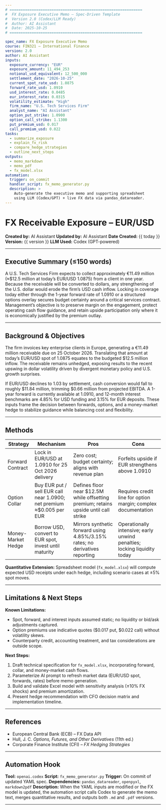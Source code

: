 ```yaml
---
# ============================================================
#  FX Exposure Executive Memo – Spec-Driven Template
#  Version 2.0 (Codex/LLM Ready)
#  Author: AI Assistant
#  Date: 2025-10-25
# ============================================================

spec_name: FX Exposure Executive Memo
course: FIN321 – International Finance
version: 2.0
author: AI Assistant
inputs:
  exposure_currency: "EUR"
  exposure_amount: 11_494_253
  notional_usd_equivalent: 12_500_000
  settlement_date: "2026-10-25"
  current_spot_rate_usd: 1.0875
  forward_rate_usd: 1.0910
  usd_interest_rate: 0.0485
  eur_interest_rate: 0.0315
  volatility_estimate: "High"
  firm_name: "U.S. Tech Services Firm"
  analyst_name: "AI Assistant"
  option_put_strike: 1.0900
  option_call_strike: 1.1300
  put_premium_usd: 0.017
  call_premium_usd: 0.022
tasks:
  - summarize_exposure
  - explain_fx_risk
  - compare_hedge_strategies
  - outline_next_steps
outputs:
  - memo_markdown
  - memo_pdf
  - fx_model.xlsx
automation:
  trigger: on_commit
  handler_script: fx_memo_generator.py
  description: >
    Auto-generate the executive memo and supporting spreadsheet
    using LLM (Codex/GPT) + live FX data via pandas_datareader.
---
```


# FX Receivable Exposure – EUR/USD

**Created by:** AI Assistant
**Updated by:** AI Assistant
**Date Created:** {{ today }}
**Version:** {{ version }}
**LLM Used:** Codex (GPT-powered)

---

## Executive Summary (≤150 words)
<!-- prompt: summarize_exposure
     Input: {exposure_currency}, {exposure_amount}, {settlement_date}, {firm_name}
     Task: Write an executive-friendly paragraph summarizing:
            - What the exposure is
            - Why hedging may be prudent
            - The strategic goal of risk mitigation
     Tone: Clear, concise, persuasive; avoid jargon.
-->
A U.S. Tech Services Firm expects to collect approximately €11.49 million (≈$12.5 million at today’s EUR/USD 1.0875) from a client in one year. Because the receivable will be converted to dollars, any strengthening of the U.S. dollar would erode the firm’s USD cash inflow. Locking in coverage today either through the 1-year forward rate of 1.0910 or a structured options overlay secures budget certainty around a critical services contract. Management’s objective is to preserve margin on the engagement, protect operating cash flow guidance, and retain upside participation only where it is economically justified by the premium outlay.

---

## Background & Objectives
<!-- prompt: explain_fx_risk
     Input: {exposure_currency}, {exposure_amount}, {settlement_date}, {volatility_estimate}
     Task:
       - Explain nature of exposure (foreign receivable → USD conversion risk)
       - Describe potential downside (weaker FX → lower USD receipts)
       - Quantify illustrative impact using current_spot_rate_usd
     Output: 1-2 paragraphs contextualizing why the CFO should consider hedging.
-->
The firm invoices key enterprise clients in Europe, generating a €11.49 million receivable due on 25 October 2026. Translating that amount at today’s EUR/USD spot of 1.0875 equates to the budgeted $12.5 million inflow. The receivable remains unhedged, exposing results to the recent upswing in dollar volatility driven by divergent monetary policy and U.S. growth surprises.

If EUR/USD declines to 1.03 by settlement, cash conversion would fall to roughly $11.84 million, trimming $0.66 million from projected EBITDA. A 1-year forward is currently available at 1.0910, and 12-month interest benchmarks are 4.85% for USD funding and 3.15% for EUR deposits. These inputs frame the decision between forwards, options, and a money-market hedge to stabilize guidance while balancing cost and flexibility.

---

## Methods
<!-- prompt: compare_hedge_strategies
     Task:
       - Summarize three hedge families: Forward Contract, Options, Money-Market Hedge
       - Present as a markdown table (Strategy | Mechanism | Pros | Cons)
       - Maintain executive tone, concise phrasing
-->
| Strategy | Mechanism | Pros | Cons |
|-----------|------------|------|------|
| Forward Contract | Lock in EUR/USD at 1.0910 for 25 Oct 2026 delivery | Zero cost; budget certainty; aligns with revenue plan | Forfeits upside if EUR strengthens above 1.0910 |
| Option Collar | Buy EUR put / sell EUR call near 1.0900; net premium ≈$0.005 per EUR | Defines floor near $12.5M while offsetting premium; retains upside until call strike | Requires credit line for option margin; complex documentation |
| Money-Market Hedge | Borrow USD, convert to EUR spot, invest until maturity | Mirrors synthetic forward using 4.85%/3.15% rates; no derivatives reporting | Operationally intensive; early unwind penalties; locking liquidity today |

<!-- note: In later stages, link to fx_model.xlsx for quantitative hedge comparison -->
**Quantitative Extension:** Spreadsheet model (`fx_model.xlsx`) will compute expected USD receipts under each hedge, including scenario cases at ±5% spot moves.

---

## Limitations & Next Steps
<!-- prompt: outline_next_steps
     Task:
       - Identify assumptions (static interest rates, no transaction costs)
       - Specify Stage-2–3 deliverables:
           1. Technical spec for spreadsheet model (cash-flow simulation, sensitivity table)
           2. Excel model build and validation
           3. AI prompt for automated spreadsheet generation
           4. Final hedge recommendation
     Format: bullet list.
-->
**Known Limitations:**
- Spot, forward, and interest inputs assumed static; no liquidity or bid/ask adjustments captured.
- Option premiums use indicative quotes ($0.017 put, $0.022 call) without volatility skews.
- Counterparty credit, accounting treatment, and tax considerations are outside scope.

**Next Steps:**
1. Draft technical specification for `fx_model.xlsx`, incorporating forward, collar, and money-market cash flows.
2. Parameterize AI prompt to refresh market data (EUR/USD spot, forwards, rates) before memo generation.
3. Build and validate Excel model with sensitivity analysis (±10% FX shocks) and premium amortization.
4. Present hedge recommendation with CFO decision matrix and implementation timeline.

---

## References
<!-- prompt: cite_sources
     Task: Auto-generate or insert references supporting methodology.
-->
- European Central Bank (ECB) – FX Data API
- Hull, J. C. *Options, Futures, and Other Derivatives* (11th ed.)
- Corporate Finance Institute (CFI) – *FX Hedging Strategies*
---

## Automation Hook
<!-- prompt: automation_doc
     Task:
       - Describe integration for Codex/LLM automation pipeline.
       - Specify trigger and dependencies.
-->
**Tool:** `openai.codex`
**Script:** `fx_memo_generator.py`
**Trigger:** On commit of updated YAML spec.
**Dependencies:** `pandas_datareader`, `openpyxl`, `markdown2pdf`
**Description:**
When the YAML inputs are modified or the FX model is updated,
the automation script calls Codex to generate the memo text,
merges quantitative results, and outputs both `.md` and `.pdf` versions.

---
